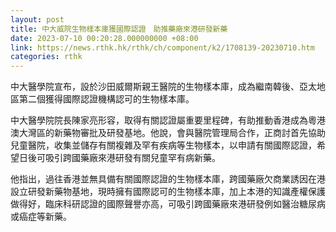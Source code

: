 ```yaml
---
layout: post
title: 中大威院生物樣本庫獲國際認證　助推藥廠來港研發新藥
date: 2023-07-10 00:20:28.000000000 +08:00
link: https://news.rthk.hk/rthk/ch/component/k2/1708139-20230710.htm
categories: rthk
---
```


中大醫學院宣布，設於沙田威爾斯親王醫院的生物樣本庫，成為繼南韓後、亞太地區第二個獲得國際認證機構認可的生物樣本庫。

中大醫學院院長陳家亮形容，取得有關認證屬重要里程碑，有助推動香港成為粵港澳大灣區的新藥物審批及研發基地。他說，會與醫院管理局合作，正商討首先協助兒童醫院，收集並儲存有關複雜及罕有疾病等生物樣本，以申請有關國際認證，希望日後可吸引跨國藥廠來港研發有關兒童罕有病新藥。

他指出，過往香港並無具備有關國際認證的生物樣本庫，跨國藥廠欠商業誘因在港設立研發新藥物基地，現時擁有國際認可的生物樣本庫，加上本港的知識產權保護做得好，臨床科研認證的國際聲譽亦高，可吸引跨國藥廠來港研發例如醫治糖尿病或癌症等新藥。
